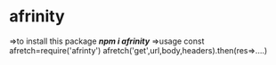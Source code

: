 # afrinity

=>to install this package
    *****npm i afrinity*****
=>usage
  const afretch=require('afrinty')
  afretch('get',url,body,headers).then(res=>....)
